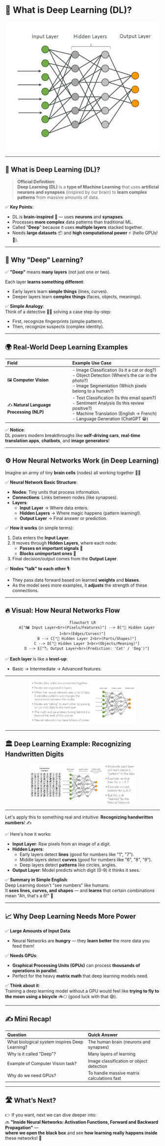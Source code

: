 # 🧠 What is Deep Learning (DL)?

<div style="text-align: center">
  <img src="images/deep-learning.png" alt="deep learning" style="border-radius: 10px" />
</div>

---

## 🧠 **What is Deep Learning (DL)?**

> **Official Definition:**  
> **Deep Learning (DL)** is a **type of Machine Learning** that uses **artificial neurons and synapses** (inspired by our brain) to **learn complex patterns** from massive amounts of data.

✅ **Key Points**:

- DL is **brain-inspired** 🧠 — uses **neurons** and **synapses**.
- Processes **more complex** data patterns than traditional ML.
- Called "**Deep**" because it uses **multiple layers** stacked together.
- Needs **large datasets** 📦 and **high computational power** ⚡ (hello GPUs! 👋).

---

## 🧩 **Why "Deep" Learning?**

✅ **"Deep"** means **many layers** (not just one or two).

Each layer **learns something different**:

- Early layers learn **simple things** (lines, curves).
- Deeper layers learn **complex things** (faces, objects, meanings).

✅ **Simple Analogy**:  
Think of a detective 🕵️‍♂️ solving a case step-by-step:

- First, recognize fingerprints (simple pattern).
- Then, recognize suspects (complex identity).

---

## 🌍 **Real-World Deep Learning Examples**

| Field                                    | Example Use Case                                                                                                                                                                 |
| :--------------------------------------- | :------------------------------------------------------------------------------------------------------------------------------------------------------------------------------- |
| 🖼️ **Computer Vision**                   | - Image Classification (Is it a cat or dog?)<br>- Object Detection (Where’s the car in the photo?)<br>- Image Segmentation (Which pixels belong to a human?)                     |
| ✍️ **Natural Language Processing (NLP)** | - Text Classification (Is this email spam?)<br>- Sentiment Analysis (Is this review positive?)<br>- Machine Translation (English → French)<br>- Language Generation (ChatGPT 😁) |

✅ **Notice**:  
DL powers modern breakthroughs like **self-driving cars**, **real-time translation apps**, **chatbots**, and **image generators**!

---

## ⚙️ **How Neural Networks Work (in Deep Learning)**

Imagine an army of tiny **brain cells** (nodes) all working together 🧠✨

✅ **Neural Network Basic Structure**:

- **Nodes**: Tiny units that process information.
- **Connections**: Links between nodes (like synapses).
- **Layers**:
  - **Input Layer** → Where data enters.
  - **Hidden Layers** → Where magic happens (pattern learning!).
  - **Output Layer** → Final answer or prediction.

✅ **How it works** (in simple terms):

1. Data enters the **Input Layer**.
2. It moves through **Hidden Layers**, where each node:
   - **Passes on important signals** 📢
   - **Blocks unimportant ones** 🙈
3. Final decision/output comes from the **Output Layer**.

✅ **Nodes "talk" to each other** 🎙️:

- They pass data forward based on learned **weights** and **biases**.
- As the model sees more examples, it **adjusts** the strength of these connections.

---

## 🔥 **Visual: How Neural Networks Flow**

<div style="text-align: center">

```mermaid
flowchart LR
    A["🖼️ Input Layer<br>(Pixels/Features)"] --> B["🔵 Hidden Layer 1<br>(Edges/Curves)"]
    B --> C["🔵 Hidden Layer 2<br>(Parts/Shapes)"]
    C --> D["🔵 Hidden Layer 3<br>(Objects/Meaning)"]
    D --> E["🏷️ Output Layer<br>(Prediction: 'Cat' / 'Dog')"]
```

</div>

✅ **Each layer** is like a **level-up**:

- Basic → Intermediate → Advanced features.

---

<div style="text-align: center">
  <img src="images/how-deep-learning-works.png" alt="deep learning" style="border-radius: 20px; width: 70%" />
</div>

---

## 🏛️ **Deep Learning Example: Recognizing Handwritten Digits**

<div style="text-align: center">
  <img src="images/dp-example-handwritten-digits.png" alt="deep learning example recognizing handwritten digits" style="border-radius: 20px ; width: 70%" />
</div>

---

Let's apply this to something real and intuitive: **Recognizing handwritten numbers**! ✍️

✅ Here's how it works:

- **Input Layer**: Raw pixels from an image of a digit.
- **Hidden Layers**:
  - Early layers detect **lines** (good for numbers like "1", "7").
  - Middle layers detect **curves** (good for numbers like "6", "8", "9").
  - Deep layers detect **patterns** like circles, angles.
- **Output Layer**: Model predicts which digit (0-9) it thinks it sees.

✅ **Summary in Simple English**:  
Deep Learning doesn't "see numbers" like humans.  
It **sees lines, curves, and shapes** — and **learns** that certain combinations mean "Ah, that's a 6!" 🎯

---

## 📈 **Why Deep Learning Needs More Power**

✅ **Large Amounts of Input Data**:

- Neural Networks are **hungry** — they **learn better** the more data you feed them!

✅ **Needs GPUs**:

- **Graphical Processing Units (GPUs)** can process **thousands of operations in parallel**.
- Perfect for the heavy **matrix math** that deep learning models need.

✅ **Think about it**:  
Training a deep learning model without a GPU would feel like **trying to fly to the moon using a bicycle** 🚲🌕 (good luck with that 😅).

---

## ✍️ **Mini Recap!**

| Question                                       | Quick Answer                               |
| :--------------------------------------------- | :----------------------------------------- |
| What biological system inspires Deep Learning? | The human brain (neurons and synapses)     |
| Why is it called "Deep"?                       | Many layers of learning                    |
| Example of Computer Vision task?               | Image classification or object detection   |
| Why do we need GPUs?                           | To handle massive matrix calculations fast |

---

## 🛣️ What’s Next?

👉 If you want, next we can dive deeper into:  
🔜 **"Inside Neural Networks: Activation Functions, Forward and Backward Propagation"** —  
**where we open the black box** and see **how learning really happens inside** these networks! 🤯
